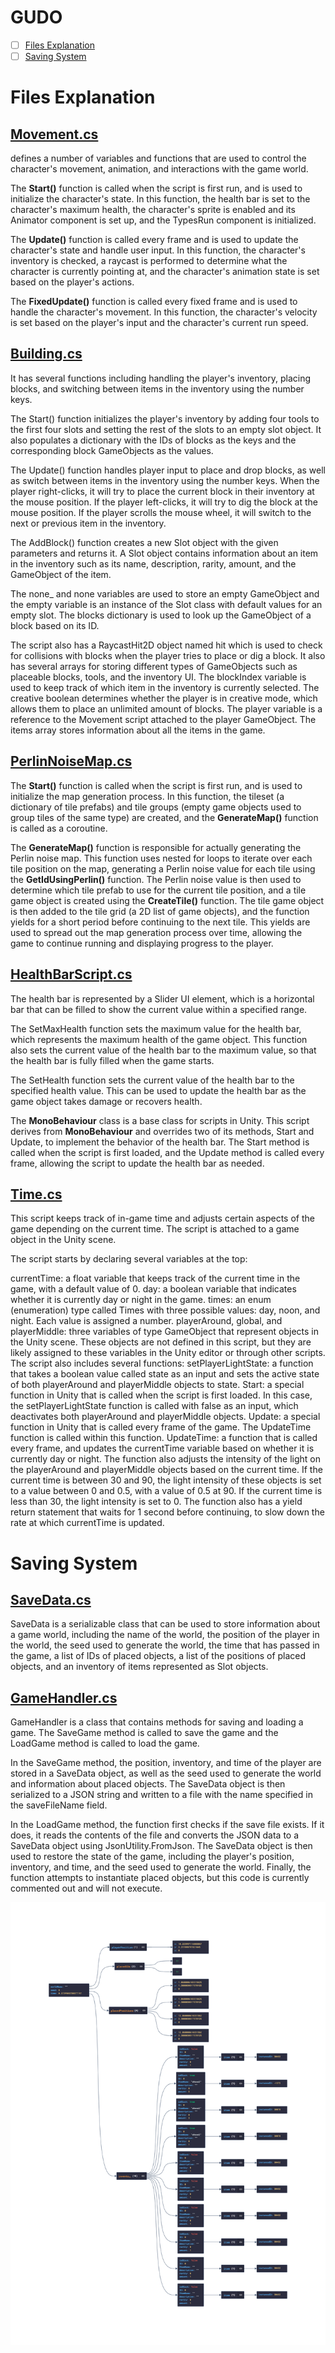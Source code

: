 # GUDO
- [ ] [Files Explanation](https://github.com/DanPeled/Gudo#files-explanation)
- [ ] [Saving System](https://github.com/DanPeled/Gudo#saving-system)
# Files Explanation

## [Movement.cs](https://github.com/DanPeled/Gudo/blob/master/Scripts/Player/Movement.cs)

  defines a number of variables and functions that are used to control the character's movement, animation, and interactions with the game world.

  The **Start()** function is called when the script is first run, and is used to initialize the character's state. In this function, the health bar is set to the character's maximum health, the character's sprite is enabled and its Animator component is set up, and the TypesRun component is initialized.

  The **Update()** function is called every frame and is used to update the character's state and handle user input. In this function, the character's inventory is checked, a raycast is performed to determine what the character is currently pointing at, and the character's animation state is set based on the player's actions.

  The **FixedUpdate()** function is called every fixed frame and is used to handle the character's movement. In this function, the character's velocity is set based on the player's input and the character's current run speed.

## [Building.cs](https://github.com/DanPeled/Gudo/blob/master/Scripts/Player/Building.cs)

 It has several functions including handling the player's inventory, placing blocks, and switching between items in the inventory using the number keys.

The Start() function initializes the player's inventory by adding four tools to the first four slots and setting the rest of the slots to an empty slot object. It also populates a dictionary with the IDs of blocks as the keys and the corresponding block GameObjects as the values.

The Update() function handles player input to place and drop blocks, as well as switch between items in the inventory using the number keys. When the player right-clicks, it will try to place the current block in their inventory at the mouse position. If the player left-clicks, it will try to dig the block at the mouse position. If the player scrolls the mouse wheel, it will switch to the next or previous item in the inventory.

The AddBlock() function creates a new Slot object with the given parameters and returns it. A Slot object contains information about an item in the inventory such as its name, description, rarity, amount, and the GameObject of the item.

The none_ and none variables are used to store an empty GameObject and the empty variable is an instance of the Slot class with default values for an empty slot. The blocks dictionary is used to look up the GameObject of a block based on its ID.

The script also has a RaycastHit2D object named hit which is used to check for collisions with blocks when the player tries to place or dig a block. It also has several arrays for storing different types of GameObjects such as placeable blocks, tools, and the inventory UI. The blockIndex variable is used to keep track of which item in the inventory is currently selected. The creative boolean determines whether the player is in creative mode, which allows them to place an unlimited amount of blocks. The player variable is a reference to the Movement script attached to the player GameObject. The items array stores information about all the items in the game.

## [PerlinNoiseMap.cs](https://github.com/DanPeled/Gudo/blob/master/Scripts/Generation/PerlinNoiseMap.cs)

The **Start()** function is called when the script is first run, and is used to initialize the map generation process. In this function, the tileset (a dictionary of tile prefabs) and tile groups (empty game objects used to group tiles of the same type) are created, and the **GenerateMap()** function is called as a coroutine.

The **GenerateMap()** function is responsible for actually generating the Perlin noise map. This function uses nested for loops to iterate over each tile position on the map, generating a Perlin noise value for each tile using the **GetIdUsingPerlin()** function. The Perlin noise value is then used to determine which tile prefab to use for the current tile position, and a tile game object is created using the **CreateTile()** function. The tile game object is then added to the tile grid (a 2D list of game objects), and the function yields for a short period before continuing to the next tile. This yields are used to spread out the map generation process over time, allowing the game to continue running and displaying progress to the player.

## [HealthBarScript.cs](https://github.com/DanPeled/Gudo/blob/master/Scripts/HealthBarScript.cs)

The health bar is represented by a Slider UI element, which is a horizontal bar that can be filled to show the current value within a specified range.

The SetMaxHealth function sets the maximum value for the health bar, which represents the maximum health of the game object. This function also sets the current value of the health bar to the maximum value, so that the health bar is fully filled when the game starts.

The SetHealth function sets the current value of the health bar to the specified health value. This can be used to update the health bar as the game object takes damage or recovers health.

The **MonoBehaviour** class is a base class for scripts in Unity. This script derives from **MonoBehaviour** and overrides two of its methods, Start and Update, to implement the behavior of the health bar. The Start method is called when the script is first loaded, and the Update method is called every frame, allowing the script to update the health bar as needed.

## [Time.cs](https://github.com/DanPeled/Gudo/blob/master/Scripts/Time.cs)

This script keeps track of in-game time and adjusts certain aspects of the game depending on the current time. The script is attached to a game object in the Unity scene.

The script starts by declaring several variables at the top:

currentTime: a float variable that keeps track of the current time in the game, with a default value of 0.
day: a boolean variable that indicates whether it is currently day or night in the game.
times: an enum (enumeration) type called Times with three possible values: day, noon, and night. Each value is assigned a number.
playerAround, global, and playerMiddle: three variables of type GameObject that represent objects in the Unity scene. These objects are not defined in this script, but they are likely assigned to these variables in the Unity editor or through other scripts.
The script also includes several functions:
setPlayerLightState: a function that takes a boolean value called state as an input and sets the active state of both playerAround and playerMiddle objects to state.
Start: a special function in Unity that is called when the script is first loaded. In this case, the setPlayerLightState function is called with false as an input, which deactivates both playerAround and playerMiddle objects.
Update: a special function in Unity that is called every frame of the game. The UpdateTime function is called within this function.
UpdateTime: a function that is called every frame, and updates the currentTime variable based on whether it is currently day or night. The function also adjusts the intensity of the light on the playerAround and playerMiddle objects based on the current time. If the current time is between 30 and 90, the light intensity of these objects is set to a value between 0 and 0.5, with a value of 0.5 at 90. If the current time is less than 30, the light intensity is set to 0. The function also has a yield return statement that waits for 1 second before continuing, to slow down the rate at which currentTime is updated.


# Saving System

## [SaveData.cs](https://github.com/DanPeled/Gudo/blob/master/Scripts/SaveData.cs)
SaveData is a serializable class that can be used to store information about a game world, including the name of the world, the position of the player in the world, the seed used to generate the world, the time that has passed in the game, a list of IDs of placed objects, a list of the positions of placed objects, and an inventory of items represented as Slot objects.
## [GameHandler.cs](https://github.com/DanPeled/Gudo/blob/master/Scripts/GameHandler.cs)
GameHandler is a class that contains methods for saving and loading a game. The SaveGame method is called to save the game and the LoadGame method is called to load the game.

In the SaveGame method, the position, inventory, and time of the player are stored in a SaveData object, as well as the seed used to generate the world and information about placed objects. The SaveData object is then serialized to a JSON string and written to a file with the name specified in the saveFileName field.

In the LoadGame method, the function first checks if the save file exists. If it does, it reads the contents of the file and converts the JSON data to a SaveData object using JsonUtility.FromJson. The SaveData object is then used to restore the state of the game, including the player's position, inventory, and time, and the seed used to generate the world. Finally, the function attempts to instantiate placed objects, but this code is currently commented out and will not execute.

![World save Example As A Tree](https://github.com/DanPeled/Gudo/blob/master/ReadmeFiles/worldSaveEG.png?raw=true)
